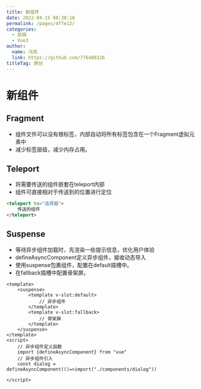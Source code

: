```yaml
---
title: 新组件
date: 2022-04-15 08:38:18
permalink: /pages/4ffe12/
categories: 
  - 前端
  - Vue3
author: 
  name: 冯亮
  link: https://github.com/776488326
titleTag: 原创
---
```

# 新组件

## Fragment

- 组件文件可以没有根标签，内部自动将所有标签包含在一个Fragment虚拟元素中
- 减少标签层级，减少内存占用。

## Teleport

- 将需要传送的组件嵌套在teleport内部
- 组件可直接相对于传送到的位置进行定位
```html
<teleport to="选择器">
    传送的组件
</teleport>
```

## Suspense

- 等待异步组件加载时，先渲染一些提示信息，优化用户体验
- defineAsyncComponent定义异步组件，接收动态导入
- 使用suspense包裹组件，配置在default插槽中。
- 在fallback插槽中配置骨架屏。
```vue
<template>
    <suspense>
        <template v-slot:default>
            // 异步组件
        </template>
        <template v-slot:fallback>
            // 骨架屏
        </template>
    </suspense>
</template>
<script>
    // 异步组件定义函数
    import {defineAsyncComponent} from "vue"
    // 异步组件引入
    const dialog = defineAsyncComponent(()=>import("./components/dialog"))

</script>
```